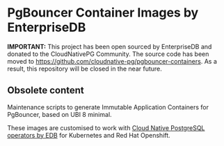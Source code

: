 # PgBouncer Container Images by EnterpriseDB

**IMPORTANT:** This project has been open sourced by EnterpriseDB
and donated to the CloudNativePG Community. The source code has been
moved to https://github.com/cloudnative-pg/pgbouncer-containers.
As a result, this repository will be closed in the near future.

## Obsolete content

Maintenance scripts to generate Immutable Application Containers for PgBouncer,
based on UBI 8 minimal.

These images are customised to work with
[Cloud Native PostgreSQL operators by EDB](https://docs.enterprisedb.io/cloud-native-postgresql/)
for Kubernetes and Red Hat Openshift.
